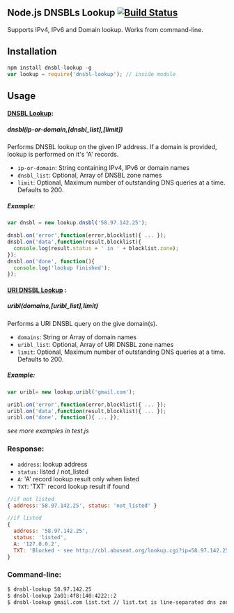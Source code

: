 ## Node.js DNSBLs Lookup [![Build Status](https://travis-ci.org/hassansin/node-dnsbl-lookup.svg?branch=master)](https://travis-ci.org/hassansin/node-dnsbl-lookup)

Supports IPv4, IPv6 and Domain lookup. Works from command-line.
## Installation
```javascript
npm install dnsbl-lookup -g
var lookup = require('dnsbl-lookup'); // inside module
```    
    
## Usage
#### [DNSBL Lookup](http://en.wikipedia.org/wiki/DNSBL#DNSBL_queries):

##### dnsbl(ip-or-domain,[dnsbl_list],[limit])
Performs DNSBL lookup on the given IP address. If a domain is provided, lookup is performed on it's 'A' records. 

 * `ip-or-domain`: String containing IPv4, IPv6 or domain names
 * `dnsbl_list`: Optional, Array of DNSBL zone names
 * `limit`: Optional, Maximum number of outstanding DNS queries at a time. Defaults to 200.

##### Example:

```javascript
var dnsbl = new lookup.dnsbl('58.97.142.25');

dnsbl.on('error',function(error,blocklist){ ... });
dnsbl.on('data',function(result,blocklist){
  console.log(result.status + ' in ' + blocklist.zone);
});
dnsbl.on('done', function(){ 
  console.log('lookup finished');
});  
```

#### [URI DNSBL Lookup](http://en.wikipedia.org/wiki/DNSBL#URI_DNSBL) :

#####  uribl(domains,[uribl_list],limit)
Performs a URI DNSBL query on the give domain(s). 

 * `domains`: String or Array of domain names
 * `uribl_list`: Optional, Array of URI DNSBL zone names
 * `limit`: Optional, Maximum number of outstanding DNS queries at a time. Defaults to 200.

##### Example:

```javascript
var uribl= new lookup.uribl('gmail.com');

uribl.on('error',function(error,blocklist){ ... });
uribl.on('data',function(result,blocklist){ ... });
uribl.on('done', function(){ ... });  
```

_see more examples in test.js_

### Response:
 * `address`: lookup address
 * `status`: listed / not_listed
 * `A`: 'A' record lookup result only when listed
 * `TXT`: 'TXT' record lookup result if found

```javascript  
//if not listed
{ address:'58.97.142.25', status: 'not_listed' }

//if listed
{ 
  address: '58.97.142.25',
  status: 'listed',
  A: '127.0.0.2',
  TXT: 'Blocked - see http://cbl.abuseat.org/lookup.cgi?ip=58.97.142.25' 
}
```

### Command-line:

```bash     
$ dnsbl-lookup 58.97.142.25
$ dnsbl-lookup 2a01:4f8:140:4222::2
$ dnsbl-lookup gmail.com list.txt // list.txt is line-separated dns zones 
```
